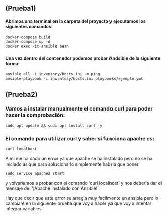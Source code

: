 ## (Prueba1)

#### Abrimos una terminal en la carpeta del proyecto y ejecutamos los siguientes comandos:
```markdown
docker-compose build
docker-compose up -d
docker exec -it ansible bash
```

#### Una vez dentro del contenedor podemos probar Andsible de la siguiente forma:
```markdown
ansible all -i inventory/hosts.ini -m ping
ansible-playbook -i inventory/hosts.ini playbooks/ejemplo.yml
```
## (Prueba2)

### Vamos a instalar manualmente el comando curl para poder hacer la comprobación:
```markdown
sudo apt update && sudo apt install curl -y
```
### El comando para utilizar curl y saber si funciona apache es:
```markdown
curl localhost
```
A mi me ha dado un error ya que apache se ha instalado pero no se ha iniciado asique para solucionarlo simplemente habria que poner
```markdown
sudo service apache2 start
```
y volveriamos a probar con el comando 'curl localhost' y nos deberia dar el mensaje de: '¡Apache instalado con Ansible!'

Hay que decir que este error se arregla muy facilmente en ansible pero lo cambiaré en la siguiente prueba que voy a hacer ya que voy a intentar integrar variables
